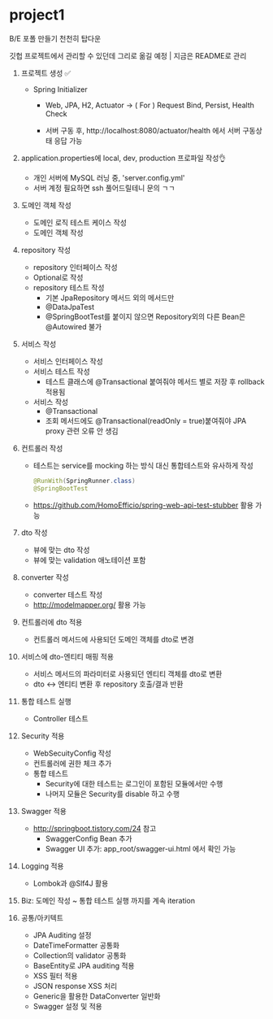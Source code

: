 # project1
B/E 포폴 만들기 천천히 탑다운

깃헙 프로젝트에서 관리할 수 있던데 그리로 옮길 예정 | 지금은 README로 관리

1. 프로젝트 생성	✅
    - Spring Initializer
        - Web, JPA, H2, Actuator
        -> ( For ) Request Bind, Persist, Health Check

        - 서버 구동 후, http://localhost:8080/actuator/health 에서 서버 구동상태 응답 가능

2. application.properties에 local, dev, production 프로파일 작성👌
    - 개인 서버에 MySQL 러닝 중, 'server.config.yml'
    - 서버 계정 필요하면 ssh 풀어드릴테니 문의 ㄱㄱ

3. 도메인 객체 작성	
    - 도메인 로직 테스트 케이스 작성
    - 도메인 객체 작성
    
4. repository 작성
    - repository 인터페이스 작성
    - Optional로 작성
    - repository 테스트 작성
      - 기본 JpaRepository 메서드 외의 메서드만
      - @DataJpaTest
      - @SpringBootTest를 붙이지 않으면 Repository외의 다른 Bean은 @Autowired 불가

5. 서비스 작성
    - 서비스 인터페이스 작성
    - 서비스 테스트 작성
      - 테스트 클래스에 @Transactional 붙여줘야 메서드 별로 저장 후 rollback 적용됨
    - 서비스 작성
      - @Transactional
      - 조회 메서드에도 @Transactional(readOnly = true)붙여줘야 JPA proxy 관련 오류 안 생김
      
6. 컨트롤러 작성
    - 테스트는 service를 mocking 하는 방식 대신 통합테스트와 유사하게 작성
    
        ```java
        @RunWith(SpringRunner.class)
        @SpringBootTest
        ```
   - https://github.com/HomoEfficio/spring-web-api-test-stubber 활용 가능
   
7. dto 작성
    - 뷰에 맞는 dto 작성
    - 뷰에 맞는 validation 애노테이션 포함
    
8. converter 작성
    - converter 테스트 작성
    - http://modelmapper.org/ 활용 가능
    
9. 컨트롤러에 dto 적용
    - 컨트롤러 메서드에 사용되던 도메인 객체를 dto로 변경
    
10. 서비스에 dto-엔티티 매핑 적용
     - 서비스 메서드의 파라미터로 사용되던 엔티티 객체를 dto로 변환
     - dto <-> 엔티티 변환 후 repository 호출/결과 반환
    
11. 통합 테스트 실행
     - Controller 테스트
    
12. Security 적용
     - WebSecuityConfig 작성
     - 컨트롤러에 권한 체크 추가
     - 통합 테스트
       - Security에 대한 테스트는 로그인이 포함된 모듈에서만 수행
       - 나머지 모듈은 Security를 disable 하고 수행
    

1. Swagger 적용
    - http://springboot.tistory.com/24 참고
        - SwaggerConfig Bean 추가
        - Swagger UI 추가: app_root/swagger-ui.html 에서 확인 가능
   
1. Logging 적용
    - Lombok과 @Slf4J 활용
    
1. Biz: 도메인 작성 ~ 통합 테스트 실행 까지를 계속 iteration

1. 공통/아키텍트
    - JPA Auditing 설정    
    - DateTimeFormatter 공통화    
    - Collection의 validator 공통화    
    - BaseEntity로 JPA auditing 적용
    - XSS 필터 적용
    - JSON response XSS 처리
    - Generic을 활용한 DataConverter 일반화
    - Swagger 설정 및 적용
